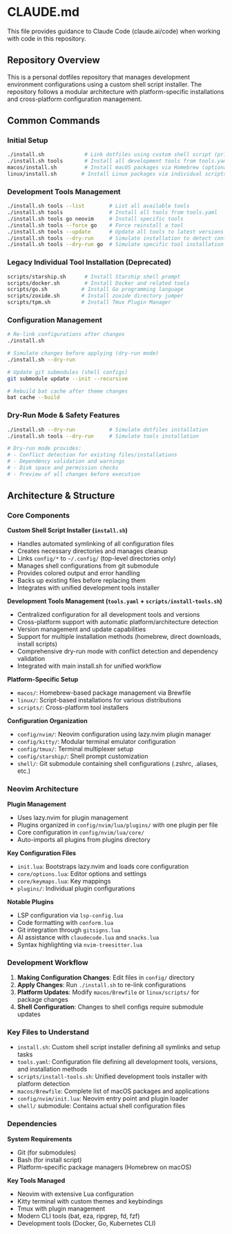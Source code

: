 # CLAUDE.md

This file provides guidance to Claude Code (claude.ai/code) when working with code in this repository.

## Repository Overview

This is a personal dotfiles repository that manages development environment configurations using a custom shell script installer. The repository follows a modular architecture with platform-specific installations and cross-platform configuration management.

## Common Commands

### Initial Setup
```bash
./install.sh             # Link dotfiles using custom shell script (primary installer)
./install.sh tools       # Install all development tools from tools.yaml
macos/install.sh         # Install macOS packages via Homebrew (optional)
linux/install.sh        # Install Linux packages via individual scripts (optional)
```

### Development Tools Management
```bash
./install.sh tools --list        # List all available tools
./install.sh tools               # Install all tools from tools.yaml
./install.sh tools go neovim     # Install specific tools
./install.sh tools --force go    # Force reinstall a tool
./install.sh tools --update      # Update all tools to latest versions
./install.sh tools --dry-run     # Simulate installation to detect conflicts
./install.sh tools --dry-run go  # Simulate specific tool installation
```

### Legacy Individual Tool Installation (Deprecated)
```bash
scripts/starship.sh      # Install Starship shell prompt
scripts/docker.sh        # Install Docker and related tools
scripts/go.sh           # Install Go programming language
scripts/zoxide.sh       # Install zoxide directory jumper
scripts/tpm.sh          # Install Tmux Plugin Manager
```

### Configuration Management
```bash
# Re-link configurations after changes
./install.sh

# Simulate changes before applying (dry-run mode)
./install.sh --dry-run

# Update git submodules (shell configs)
git submodule update --init --recursive

# Rebuild bat cache after theme changes
bat cache --build
```

### Dry-Run Mode & Safety Features
```bash
./install.sh --dry-run           # Simulate dotfiles installation
./install.sh tools --dry-run     # Simulate tools installation

# Dry-run mode provides:
# - Conflict detection for existing files/installations
# - Dependency validation and warnings
# - Disk space and permission checks
# - Preview of all changes before execution
```

## Architecture & Structure

### Core Components

**Custom Shell Script Installer (`install.sh`)**
- Handles automated symlinking of all configuration files
- Creates necessary directories and manages cleanup
- Links `config/*` to `~/.config/` (top-level directories only)
- Manages shell configurations from git submodule
- Provides colored output and error handling
- Backs up existing files before replacing them
- Integrates with unified development tools installer

**Development Tools Management (`tools.yaml` + `scripts/install-tools.sh`)**
- Centralized configuration for all development tools and versions
- Cross-platform support with automatic platform/architecture detection
- Version management and update capabilities
- Support for multiple installation methods (homebrew, direct downloads, install scripts)
- Comprehensive dry-run mode with conflict detection and dependency validation
- Integrated with main install.sh for unified workflow

**Platform-Specific Setup**
- `macos/`: Homebrew-based package management via Brewfile
- `linux/`: Script-based installations for various distributions
- `scripts/`: Cross-platform tool installers

**Configuration Organization**
- `config/nvim/`: Neovim configuration using lazy.nvim plugin manager
- `config/kitty/`: Modular terminal emulator configuration
- `config/tmux/`: Terminal multiplexer setup
- `config/starship/`: Shell prompt customization
- `shell/`: Git submodule containing shell configurations (.zshrc, .aliases, etc.)

### Neovim Architecture

**Plugin Management**
- Uses lazy.nvim for plugin management
- Plugins organized in `config/nvim/lua/plugins/` with one plugin per file
- Core configuration in `config/nvim/lua/core/`
- Auto-imports all plugins from plugins directory

**Key Configuration Files**
- `init.lua`: Bootstraps lazy.nvim and loads core configuration
- `core/options.lua`: Editor options and settings
- `core/keymaps.lua`: Key mappings
- `plugins/`: Individual plugin configurations

**Notable Plugins**
- LSP configuration via `lsp-config.lua`
- Code formatting with `conform.lua`
- Git integration through `gitsigns.lua`
- AI assistance with `claudecode.lua` and `snacks.lua`
- Syntax highlighting via `nvim-treesitter.lua`

### Development Workflow

1. **Making Configuration Changes**: Edit files in `config/` directory
2. **Apply Changes**: Run `./install.sh` to re-link configurations
3. **Platform Updates**: Modify `macos/Brewfile` or `linux/scripts/` for package changes
4. **Shell Configuration**: Changes to shell configs require submodule updates

### Key Files to Understand

- `install.sh`: Custom shell script installer defining all symlinks and setup tasks
- `tools.yaml`: Configuration file defining all development tools, versions, and installation methods
- `scripts/install-tools.sh`: Unified development tools installer with platform detection
- `macos/Brewfile`: Complete list of macOS packages and applications  
- `config/nvim/init.lua`: Neovim entry point and plugin loader
- `shell/` submodule: Contains actual shell configuration files

### Dependencies

**System Requirements**
- Git (for submodules)
- Bash (for install script)
- Platform-specific package managers (Homebrew on macOS)

**Key Tools Managed**
- Neovim with extensive Lua configuration
- Kitty terminal with custom themes and keybindings
- Tmux with plugin management
- Modern CLI tools (bat, eza, ripgrep, fd, fzf)
- Development tools (Docker, Go, Kubernetes CLI)